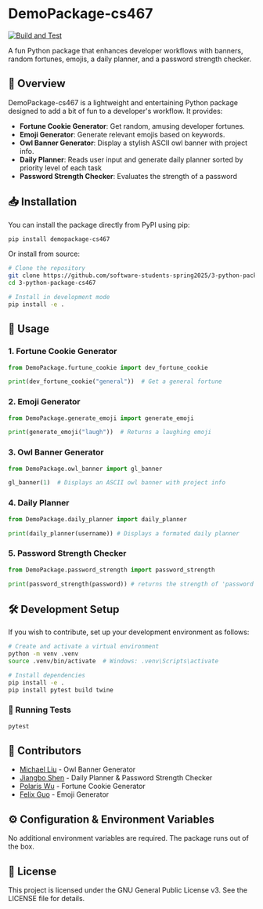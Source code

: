 # DemoPackage-cs467

[![Build and Test](https://github.com/software-students-spring2025/3-python-package-cs467/actions/workflows/build.yaml/badge.svg)](https://github.com/software-students-spring2025/3-python-package-cs467/actions/workflows/build.yaml)

A fun Python package that enhances developer workflows with banners, random fortunes, emojis, a daily planner, and a password strength checker.

## 📌 Overview
DemoPackage-cs467 is a lightweight and entertaining Python package designed to add a bit of fun to a developer's workflow. It provides:
- **Fortune Cookie Generator**: Get random, amusing developer fortunes.
- **Emoji Generator**: Generate relevant emojis based on keywords.
- **Owl Banner Generator**: Display a stylish ASCII owl banner with project info.
- **Daily Planner**: Reads user input and generate daily planner sorted by priority level of each task
- **Password Strength Checker**: Evaluates the strength of a password

## 📥 Installation
You can install the package directly from PyPI using pip:
```sh
pip install demopackage-cs467
```
Or install from source:
```sh
# Clone the repository
git clone https://github.com/software-students-spring2025/3-python-package-cs467.git
cd 3-python-package-cs467

# Install in development mode
pip install -e .
```

## 🚀 Usage
### 1. Fortune Cookie Generator
```python
from DemoPackage.furtune_cookie import dev_fortune_cookie

print(dev_fortune_cookie("general"))  # Get a general fortune
```

### 2. Emoji Generator
```python
from DemoPackage.generate_emoji import generate_emoji

print(generate_emoji("laugh"))  # Returns a laughing emoji
```

### 3. Owl Banner Generator
```python
from DemoPackage.owl_banner import gl_banner

gl_banner(1)  # Displays an ASCII owl banner with project info
```

### 4. Daily Planner
```python
from DemoPackage.daily_planner import daily_planner

print(daily_planner(username)) # Displays a formated daily planner
```

### 5. Password Strength Checker
```python
from DemoPackage.password_strength import password_strength

print(password_strength(password)) # returns the strength of 'password'
```

## 🛠 Development Setup
If you wish to contribute, set up your development environment as follows:
```sh
# Create and activate a virtual environment
python -m venv .venv
source .venv/bin/activate  # Windows: .venv\Scripts\activate

# Install dependencies
pip install -e .
pip install pytest build twine
```

### 🧪 Running Tests
```sh
pytest
```

## 👥 Contributors
- [Michael Liu](https://github.com/Michaelliu1017) - Owl Banner Generator
- [Jiangbo Shen](https://github.com/js-montgomery) - Daily Planner & Password Strength Checker
- [Polaris Wu](https://github.com/Polaris-Wu450) - Fortune Cookie Generator
- [Felix Guo](https://github.com/Fel1xgte) - Emoji Generator

## ⚙️ Configuration & Environment Variables
No additional environment variables are required. The package runs out of the box.

## 🔑 License
This project is licensed under the GNU General Public License v3. See the LICENSE file for details.
